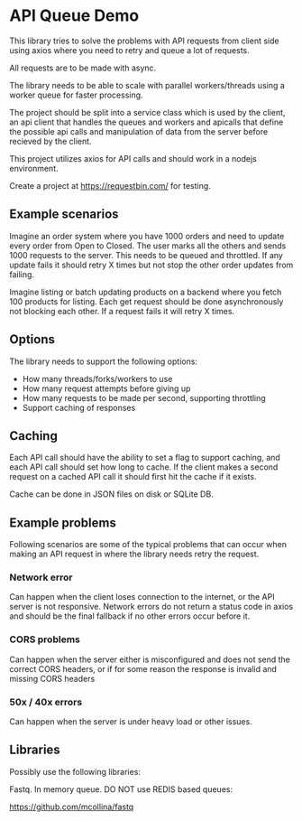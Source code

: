 # API Queue Demo

This library tries to solve the problems with API requests from client side using axios where you need to retry and queue a lot of requests.

All requests are to be made with async.

The library needs to be able to scale with parallel workers/threads using a worker queue for faster processing.

The project should be split into a service class which is used by the client, an api client that handles the queues and workers and apicalls that define the possible api calls
and manipulation of data from the server before recieved by the client.

This project utilizes axios for API calls and should work in a nodejs environment.

Create a project at https://requestbin.com/ for testing.

## Example scenarios

Imagine an order system where you have 1000 orders and need to update every order from Open to Closed. The user marks all the others and sends 1000 requests to the server.
This needs to be queued and throttled. If any update fails it should retry X times but not stop the other order updates from failing.

Imagine listing or batch updating products on a backend where you fetch 100 products for listing. Each get request should be done asynchronously not blocking each other.
If a request fails it will retry X times.

## Options

The library needs to support the following options:

- How many threads/forks/workers to use
- How many request attempts before giving up
- How many requests to be made per second, supporting throttling
- Support caching of responses


## Caching

Each API call should have the ability to set a flag to support caching, and each API call should set how long to cache. If the client makes a second request on a cached
API call it should first hit the cache if it exists.

Cache can be done in JSON files on disk or SQLite DB.

## Example problems

Following scenarios are some of the typical problems that can occur when making an API request in where the library needs retry the request.

### Network error

Can happen when the client loses connection to the internet, or the API server is not responsive. Network errors do not return a status code in axios and should
be the final fallback if no other errors occur before it.

### CORS problems

Can happen when the server either is misconfigured and does not send the correct CORS headers, or if for some reason the response is invalid and missing CORS headers

### 50x / 40x errors

Can happen when the server is under heavy load or other issues.


## Libraries

Possibly use the following libraries:


Fastq. In memory queue. DO NOT use REDIS based queues:

https://github.com/mcollina/fastq
